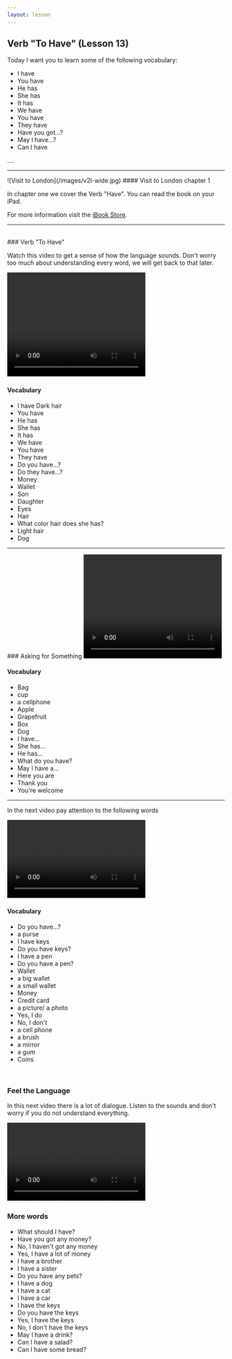 ```yaml
---
layout: lesson
---
```

## Verb "To Have" (Lesson 13)


Today I want you to learn some of the following vocabulary:

* I have 
* You have
* He has
* She has
* It has 
* We have 
* You have 
* They have
* Have you got...? 
* May I have...? 
* Can I have


….

<hr>
![Visit to London](/images/v2l-wide.jpg)
#### Visit to London chapter 1

In chapter one we cover the Verb "Have". 
You can read the book on your iPad.

For more information visit the [iBook Store](https://itunes.apple.com/us/book/portuguese-for-travelers/id568515833).

<hr>

<br class="column">
### Verb "To Have"

Watch this video to get a sense of how the language sounds. Don't worry too much about understanding every word, we will get back to that later.


<video width="320" height="240" preload="none">
    <source type="video/youtube" src="http://www.youtube.com/watch?v=HLFo2PRB2_I" />
</video>

#### Vocabulary

* I have Dark hair
* You have 
* He has 
* She has 
* It has
* We have 
* You have 
* They have 
* Do you have...? 
* Do they have...?
* Money
* Wallet 
* Son 
* Daughter 
* Eyes 
* Hair 
* What color hair does she has?
* Light hair 
* Dog 


<hr>
### Asking for Something 

<video width="320" height="240" preload="none">
    <source type="video/youtube" src="http://www.youtube.com/watch?v=m79JGTyyaKA" />
</video>

#### Vocabulary

* Bag
* cup
* a cellphone
* Apple 
* Grapefruit 
* Box 
* Dog 
* I have...
* She has...
* He has...
* What do you have? 
* May I have a...
* Here you are 
* Thank you
* You're welcome 
<hr>

In the next video pay attention to the following words


<video width="320" height="180" preload="none">
    <source type="video/youtube" src="http://www.youtube.com/watch?v=Y7wX3XkhGco" />
</video>

#### Vocabulary

* Do you have...?
* a purse 
* I have keys 
* Do you have keys?
* I have a pen
* Do you have a pen? 
* Wallet
* a big wallet
* a small wallet
* Money
* Credit card
* a picture/ a photo
* Yes, I do 
* No, I don't 
* a cell phone
* a brush
* a mirror 
* a gum
* Coins


<br class="column">

### Feel the Language

In this next video there is a lot of dialogue. 
Listen to the sounds and don't worry if you do not understand everything.

<video width="320" height="180" preload="none">
    <source type="video/youtube" src="https://www.youtube.com/watch?v=hGJYhnmjaAM" />
</video>


<br class="column">

### More words


* What should I have? 
* Have you got any money? 
* No, I haven't got any money 
* Yes, I have a lot of money
* I have a brother 
* I have a sister
* Do you have any pets?
* I have a dog
* I have a cat
* I have a car 
* I have the keys
* Do you have the keys 
* Yes, I have the keys
* No, I don't have the keys
* May I have a drink?
* Can I have a salad?
* Can I have some bread? 






